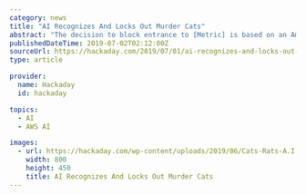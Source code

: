 ```yaml
---
category: news
title: "AI Recognizes And Locks Out Murder Cats"
abstract: "The decision to block entrance to [Metric] is based on an Amazon AWS DeepLens AI camera, which watches the approach to the cat flap. [Ben] trained three models: one to determine if [Metric] was in ..."
publishedDateTime: 2019-07-02T02:12:00Z
sourceUrl: https://hackaday.com/2019/07/01/ai-recognizes-and-locks-out-murder-cats/
type: article

provider:
  name: Hackaday
  id: hackaday

topics:
  - AI
  - AWS AI

images:
  - url: https://hackaday.com/wp-content/uploads/2019/06/Cats-Rats-A.I.-Oh-My-Ben-Hamm-3-23-screenshot.png
    width: 800
    height: 450
    title: AI Recognizes And Locks Out Murder Cats
---
```

